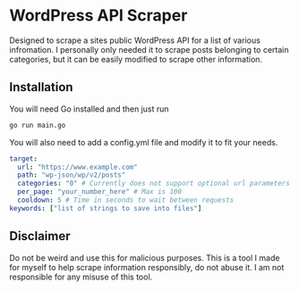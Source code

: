 # WordPress API Scraper

Designed to scrape a sites public WordPress API for a list of various infromation. I personally only needed it to scrape posts belonging to certain categories, but it can be easily modified to scrape other information.

## Installation

You will need Go installed and then just run

```bash
go run main.go
```

You will also need to add a config.yml file and modify it to fit your needs.

```yml
target:
  url: "https://www.example.com"
  path: "wp-json/wp/v2/posts"
  categories: "0" # Currently does not support optional url parameters
  per_page: "your_number_here" # Max is 100
  cooldown: 5 # Time in seconds to wait between requests
keywords: ["list of strings to save into files"]
```

## Disclaimer

Do not be weird and use this for malicious purposes. This is a tool I made for myself to help scrape information responsibly, do not abuse it. I am not responsible for any misuse of this tool.
